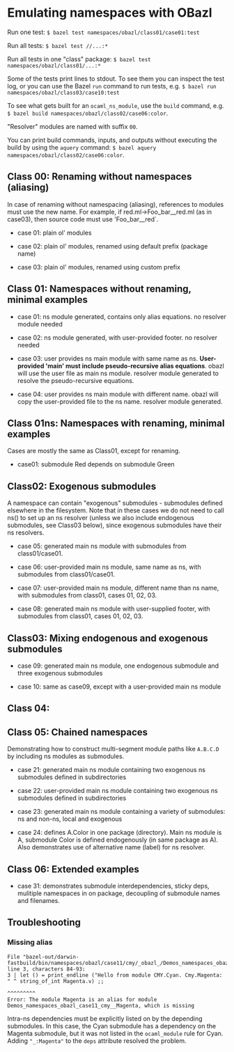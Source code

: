 # Emulating namespaces with OBazl

Run one test: `$ bazel test namespaces/obazl/class01/case01:test`

Run all tests: `$ bazel test //...:*`

Run all tests in one "class" package: `$ bazel test namespaces/obazl/class01/...:*`

Some of the tests print lines to stdout. To see them you can inspect
the test log, or you can use the Bazel `run` command to run tests,
e.g. `$ bazel run namespaces/obazl/class03/case10:test`

To see what gets built for an `ocaml_ns_module`, use the `build`
command, e.g. `$ bazel build namespaces/obazl/class02/case06:color`.

"Resolver" modules are named with suffix `00`.

You can print build commands, inputs, and outputs without executing
the build by using the `aquery` command: `$ bazel aquery
namespaces/obazl/class02/case06:color`.

## Class 00: Renaming without namespaces (aliasing)

In case of renaming without namespacing (aliasing), references to
modules must use the new name. For example, if red.ml->Foo_bar__red.ml
(as in case03), then source code must use 'Foo_bar__red`.

* case 01: plain ol' modules

* case 02: plain ol' modules, renamed using default prefix (package name)

* case 03: plain ol' modules, renamed using custom prefix

## Class 01: Namespaces without renaming, minimal examples

* case 01: ns module generated, contains only alias equations. no resolver module needed

* case 02: ns module generated, with user-provided footer. no resolver needed

* case 03: user provides ns main module with same name as ns.
  **User-provided 'main' must include pseudo-recursive alias
  equations**. obazl will use the user file as main ns module. resolver
  module generated to resolve the pseudo-recursive equations.

* case 04: user provides ns main module with different name. obazl will copy the
  user-provided file to the ns name.  resolver module generated.

## Class 01ns: Namespaces with renaming, minimal examples

Cases are mostly the same as Class01, except for renaming.

* case01: submodule Red depends on submodule Green

## Class02: Exogenous submodules

A namespace can contain "exogenous" submodules - submodules defined
elsewhere in the filesystem. Note that in these cases we do not need
to call ns() to set up an ns resolver (unless we also include
endogenous submodules, see Class03 below), since exogenous submodules
have their ns resolvers.

* case 05: generated main ns module with submodules from class01/case01.

* case 06: user-provided main ns module, same name as ns, with submodules from class01/case01.

* case 07: user-provided main ns module, different name than ns name,
  with submodules from class01, cases 01, 02, 03.

* case 08: generated main ns module with user-supplied footer, with
  submodules from class01, cases 01, 02, 03.

## Class03: Mixing endogenous and exogenous submodules

* case 09: generated main ns module, one endogenous submodule and three exogenous submodules

* case 10: same as case09, except with a user-provided main ns module

## Class 04:

## Class 05: Chained namespaces

Demonstrating how to construct multi-segment module paths like
`A.B.C.D` by including ns modules as submodules.

* case 21: generated main ns module containing two exogenous ns submodules defined in subdirectories

* case 22: user-provided main ns module containing two exogenous ns submodules defined in subdirectories

* case 23: generated main ns module containing a variety of submodules: ns and non-ns, local and exogenous

* case 24: defines A.Color in one package (directory). Main ns module is A, submodule Color is defined endogenously (in same package as A).  Also demonstrates use of alternative name (label) for ns resolver.

## Class 06: Extended examples

* case 31: demonstrates submodule interdependencies, sticky deps, mulitiple namespaces in on package, decoupling of submodule names and filenames.


## Troubleshooting

### Missing alias

```
File "bazel-out/darwin-fastbuild/bin/namespaces/obazl/case11/cmy/_obazl_/Demos_namespaces_obazl_case11_cmy__Cyan.ml", line 3, characters 84-93:
3 | let () = print_endline ("Hello from module CMY.Cyan. Cmy.Magenta: " ^ string_of_int Magenta.v) ;;
                                                                                        ^^^^^^^^^
Error: The module Magenta is an alias for module Demos_namespaces_obazl_case11_cmy__Magenta, which is missing
```

Intra-ns dependencies must be explicitly listed on by the depending
submodules. In this case, the Cyan submodule has a dependency on the
Magenta submodule, but it was not listed in the `ocaml_module` rule
for Cyan. Adding `"_:Magenta"` to the `deps` attribute resolved the problem.
